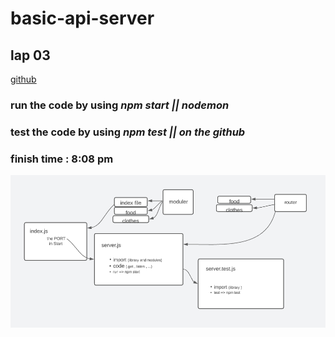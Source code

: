 # basic-api-server

## lap 03

[github](https://github.com/mr-atta/basic-express-server)

### run the code by using _npm start || nodemon_

### test the code by using _npm test || on the github_

### finish time : 8:08 pm

![Capturelap03.PNG](src/img/Capturelap03.PNG)
